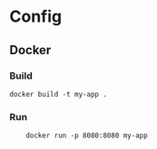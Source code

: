 # Config 
## Docker

### Build

    docker build -t my-app .

### Run
    
        docker run -p 8080:8080 my-app